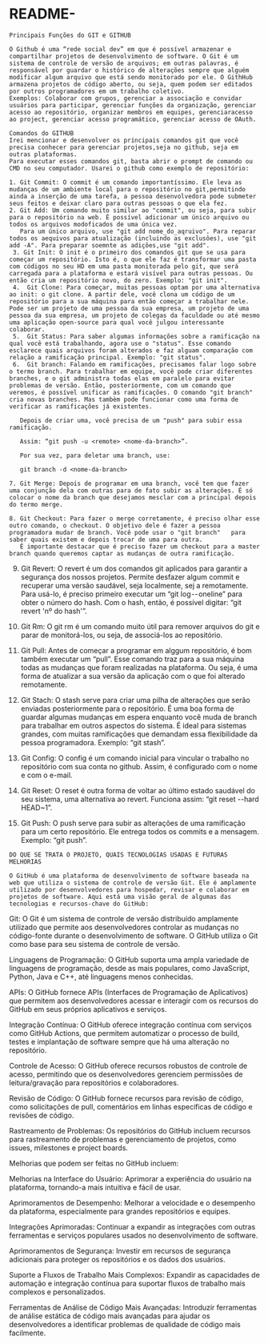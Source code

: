 # README-
    Principais Funções do GIT e GITHUB
    
    O Github é uma “rede social dev” em que é possível armazenar e compartilhar projetos de desenvolvimento de software. O Git é um sistema de controle de versão de arquivos; em outras palavras, é responsável por guardar o histórico de alterações sempre que alguém modificar algum arquivo que está sendo monitorado por ele. O GithHub armazena projetos de código aberto, ou seja, quem podem ser editados por outros programadores em um trabalho coletivo.
    Exemplos: Colaborar com grupos, gerenciar a associação e convidar usuários para participar, gerenciar funções da organização, gerenciar acesso ao repositório, organizar membros em equipes, gerenciaracesso ao project, gerenciar acesso programático, gerenciar acesso de OAuth. 
    
    Comandos do GITHUB
    Irei mencionar e desenvolver os príncipais comandos git que você precisa conhecer para gerenciar projetos,seja no github, seja em outras plataformas. 
    Para executar esses comandos git, basta abrir o prompt de comando ou CMD no seu computador. Usarei o github como exemplo de repositório:
    
    1. Git Commit: O commit é um comando importantíssimo. Ele leva as mudanças de um ambiente local para o repositório no git,permitindo ainda a inserção de uma tarefa, a pessoa desenvolvedora pode submeter seus feitos e deixar claro para outras pessoas o que ela fez.
    2. Git Add: Um comando muito similar ao "commit", ou seja, para subir para o repositório na web. É possível adicionar um único arquivo ou todos os arquivos modoficados de uma única vez.
       Para um único arquivo, use "git add nome_do_aqruivo". Para reparar todos os aequivos para atualização (incluindo as exclusôes), use "git add -A". Para preparar soemnte as adições,use "git add".
     3. Git Init: O init é o primeiro dos comandos git que se usa para começar um repositório. Isto é, o que ele faz é transformar uma pasta com códigos no seu HD em uma pasta monitorada pelo git, que será carregada para a plataforma e estará visível para outras pessoas. Ou então cria um repositório novo, do zero. Exemplo: "git init".
     4.  Git Clone: Para começar, muitas pessoas optam por uma alternativa ao init: o git clone. A partir dele, você clona um código de um repositório para a sua máquina para então começar a trabalhar nele. Pode ser um projeto de uma pessoa da sua empresa, um projeto de uma pessoa da sua empresa, um projeto de colegas da faculdade ou até mesmo uma aplicação open-source para qual você julgou interessante colaborar.
     5.  Git Status: Para saber algumas informações sobre a ramificação na qual você está trabalhando, agora use o "status". Esse comando esclarece quais arquivos foram alterados e faz alguam comparação com relação a ramificação principal. Exemplo: "git status".
     6.  Git branch: Falando em ramificações, precisamos falar logo sobre o termo branch. Para trabalhar em equipe, você pode criar diferentes branches, e o git administra todas elas em paralelo para evitar problemas de versão. Então, posteriormente, com um comando que veremos, é possível unificar as ramificações. O comando "git branch"  cria novas branches. Mas tambèm pode funcionar como uma forma de verificar as ramificações já existentes.
        
       Depois de criar uma, você precisa de um "push" para subir essa ramificação.
       
       Assim: “git push -u <remote> <nome-da-branch>”.
  
       Por sua vez, para deletar uma branch, use:
  
       git branch -d <nome-da-branch>
  
    7. Git Merge: Depois de programar em uma branch, você tem que fazer uma conjunção dela com outras para de fato subir as alterações. É só colocar o nome da branch que desejamos mesclar com a principal depois do termo merge.
  
    8. Git Checkout: Para fazer o merge corretamente, é preciso olhar esse outro comando, o checkout. O objetivo dele é fazer a pessoa programadora mudar de branch. Você pode usar o "git branch"   para saber quais existem e depois trocar de uma para outra.
       É importante destacar que é preciso fazer um checkout para a master branch quando queremos captar as mudanças de outra ramificação.
  
  9. Git Revert: O revert é um dos comandos git aplicados para garantir a segurança dos nossos projetos. Permite desfazer algum commit e recuperar uma versão saudável, seja localmente, sej a remotamente.
      Para usá-lo, é preciso primeiro executar um “git log -- oneline” para obter o número do hash. Com o hash, então, é possível digitar: “git revert 'nº do hash'”.
  
  10. Git Rm: O git rm é um comando muito útil para remover arquivos do git e parar de monitorá-los, ou seja, de associá-los ao repositório.
      
  11. Git Pull: Antes de começar a programar em alggum repositório, é bom também executar um “pull”. Esse comando traz para a sua máquina todas as mudanças que foram realizadas na plataforma. Ou seja, é uma forma de atualizar a sua versão da aplicação com o que foi alterado remotamente.
      
  12. Git Stach: O stash serve para criar uma pilha de alterações que serão enviadas posteriormente para o repositório. É uma boa forma de guardar algumas mudanças em espera enquanto você muda de branch para trabalhar em outros aspectos do sistema. É ideal para sistemas grandes, com muitas ramificações que demandam essa flexibilidade da pessoa programadora. Exemplo: “git stash”.
      
  13. Git Config: O config é um comando inicial para vincular o trabalho no repositório com sua conta no github. Assim, é configurado com o nome e com o e-mail.
      
  14. Git Reset: O reset é outra forma de voltar ao último estado saudável do seu sistema, uma alternativa ao revert. Funciona assim: “git reset --hard HEAD~1”.
      
  15. Git Push: O push serve para subir as alterações de uma ramificação para um certo repositório. Ele entrega todos os commits e a mensagem. Exemplo: “git push”.
  
  
  
    DO QUE SE TRATA O PROJETO, QUAIS TECNOLOGIAS USADAS E FUTURAS MELHORIAS 
  
    O GitHub é uma plataforma de desenvolvimento de software baseada na web que utiliza o sistema de controle de versão Git. Ele é amplamente utilizado por desenvolvedores para hospedar, revisar e colaborar em projetos de software. Aqui está uma visão geral de algumas das tecnologias e recursos-chave do GitHub:
  
  Git: O Git é um sistema de controle de versão distribuído amplamente utilizado que permite aos desenvolvedores controlar as mudanças no código-fonte durante o desenvolvimento de software. O GitHub utiliza o Git como base para seu sistema de controle de versão.
  
  Linguagens de Programação: O GitHub suporta uma ampla variedade de linguagens de programação, desde as mais populares, como JavaScript, Python, Java e C++, até linguagens menos conhecidas.
  
  APIs: O GitHub fornece APIs (Interfaces de Programação de Aplicativos) que permitem aos desenvolvedores acessar e interagir com os recursos do GitHub em seus próprios aplicativos e serviços.
  
  Integração Contínua: O GitHub oferece integração contínua com serviços como GitHub Actions, que permitem automatizar o processo de build, testes e implantação de software sempre que há uma alteração no repositório.
  
  Controle de Acesso: O GitHub oferece recursos robustos de controle de acesso, permitindo que os desenvolvedores gerenciem permissões de leitura/gravação para repositórios e colaboradores.
  
  Revisão de Código: O GitHub fornece recursos para revisão de código, como solicitações de pull, comentários em linhas específicas de código e revisões de código.
  
  Rastreamento de Problemas: Os repositórios do GitHub incluem recursos para rastreamento de problemas e gerenciamento de projetos, como issues, milestones e project boards.
  
  Melhorias que podem ser feitas no GitHub incluem:
  
  Melhorias na Interface do Usuário: Aprimorar a experiência do usuário na plataforma, tornando-a mais intuitiva e fácil de usar.
  
  Aprimoramentos de Desempenho: Melhorar a velocidade e o desempenho da plataforma, especialmente para grandes repositórios e equipes.
  
  Integrações Aprimoradas: Continuar a expandir as integrações com outras ferramentas e serviços populares usados no desenvolvimento de software.
  
  Aprimoramentos de Segurança: Investir em recursos de segurança adicionais para proteger os repositórios e os dados dos usuários.
  
  Suporte a Fluxos de Trabalho Mais Complexos: Expandir as capacidades de automação e integração contínua para suportar fluxos de trabalho mais complexos e personalizados.
  
  Ferramentas de Análise de Código Mais Avançadas: Introduzir ferramentas de análise estática de código mais avançadas para ajudar os desenvolvedores a identificar problemas de qualidade de código mais facilmente. 





 



 
